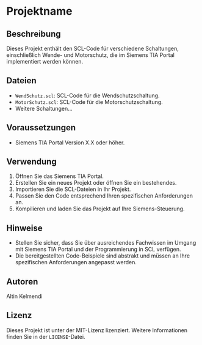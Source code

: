 # Projektname

## Beschreibung
Dieses Projekt enthält den SCL-Code für verschiedene Schaltungen, einschließlich Wende- und Motorschutz, die im Siemens TIA Portal implementiert werden können.

## Dateien
- `WendSchutz.scl`: SCL-Code für die Wendschutzschaltung.
- `MotorSchutz.scl`: SCL-Code für die Motorschutzschaltung.
- Weitere Schaltungen...

## Voraussetzungen
- Siemens TIA Portal Version X.X oder höher.

## Verwendung
1. Öffnen Sie das Siemens TIA Portal.
2. Erstellen Sie ein neues Projekt oder öffnen Sie ein bestehendes.
3. Importieren Sie die SCL-Dateien in Ihr Projekt.
4. Passen Sie den Code entsprechend Ihren spezifischen Anforderungen an.
5. Kompilieren und laden Sie das Projekt auf Ihre Siemens-Steuerung.

## Hinweise
- Stellen Sie sicher, dass Sie über ausreichendes Fachwissen im Umgang mit Siemens TIA Portal und der Programmierung in SCL verfügen.
- Die bereitgestellten Code-Beispiele sind abstrakt und müssen an Ihre spezifischen Anforderungen angepasst werden.

## Autoren
Altin Kelmendi

## Lizenz
Dieses Projekt ist unter der MIT-Lizenz lizenziert. Weitere Informationen finden Sie in der `LICENSE`-Datei.


